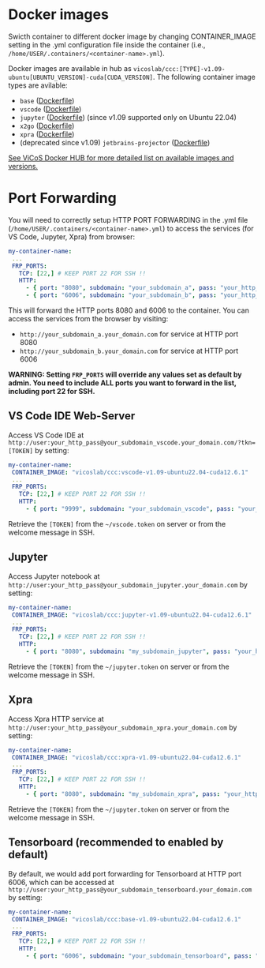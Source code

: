 # Docker images 

Swicth container to different docker image by changing CONTAINER_IMAGE setting in the .yml configuration file inside the container (i.e., `/home/USER/.containers/<container-name>.yml`).

Docker images are available in hub as `vicoslab/ccc:[TYPE]-v1.09-ubuntu[UBUNTU_VERSION]-cuda[CUDA_VERSION]`. The following container image types are avilable:
* `base` ([Dockerfile](https://github.com/vicoslab/ccc/blob/master/base/Dockerfile))
* `vscode` ([Dockerfile](https://github.com/vicoslab/ccc/blob/master/vscode/Dockerfile))
* `jupyter` ([Dockerfile](https://github.com/vicoslab/ccc/blob/master/jupyter/Dockerfile)) (since v1.09 supported only on Ubuntu 22.04) 
* `x2go` ([Dockerfile](https://github.com/vicoslab/ccc/blob/master/x11/Dockerfile))
* `xpra` ([Dockerfile](https://github.com/vicoslab/ccc/blob/master/x11/Dockerfile)) 
* (deprecated since v1.09) `jetbrains-projector` ([Dockerfile](https://github.com/vicoslab/ccc/blob/master/jetbrains-projector/Dockerfile))

[See ViCoS Docker HUB for more detailed list on available images and versions.](https://hub.docker.com/r/vicoslab/ccc) 

# Port Forwarding

You will need to correctly setup HTTP PORT FORWARDING in the .yml file (`/home/USER/.containers/<container-name>.yml`) to access the services (for VS Code, Jupyter, Xpra) from browser: 

 ```yaml 
my-container-name:
  ...
  FRP_PORTS:
    TCP: [22,] # KEEP PORT 22 FOR SSH !!
    HTTP:         
      - { port: "8080", subdomain: "your_subdomain_a", pass: "your_http_pass", health_check: "false", https_without_pass: False}
      - { port: "6006", subdomain: "your_subdomain_b", pass: "your_http_pass", health_check: "false", https_without_pass: False}
```

This will forward the HTTP ports 8080 and 6006 to the container. You can access the services from the browser by visiting:
  * `http://your_subdomain_a.your_domain.com` for service at HTTP port 8080
  * `http://your_subdomain_b.your_domain.com` for service at HTTP port 6006

**WARNING: Setting `FRP_PORTS` will override any values set as default by admin. You need to include ALL ports you want to forward in the list, including port 22 for SSH.**

## VS Code IDE Web-Server

Access VS Code IDE at `http://user:your_http_pass@your_subdomain_vscode.your_domain.com/?tkn=[TOKEN]` by setting:

 ```yaml 
my-container-name:
  CONTAINER_IMAGE: "vicoslab/ccc:vscode-v1.09-ubuntu22.04-cuda12.6.1"
  ...
  FRP_PORTS:
    TCP: [22,] # KEEP PORT 22 FOR SSH !!
    HTTP:         
      - { port: "9999", subdomain: "your_subdomain_vscode", pass: "your_http_pass", health_check: "false"}
```

Retrieve the `[TOKEN]` from the `~/vscode.token` on server or from the welcome message in SSH.

## Jupyter 

Access Jupyter notebook at `http://user:your_http_pass@your_subdomain_jupyter.your_domain.com` by setting:

 ```yaml 
my-container-name:
  CONTAINER_IMAGE: "vicoslab/ccc:jupyter-v1.09-ubuntu22.04-cuda12.6.1"
  ...
  FRP_PORTS:
    TCP: [22,] # KEEP PORT 22 FOR SSH !!
    HTTP:         
      - { port: "8080", subdomain: "my_subdomain_jupyter", pass: "your_http_pass", health_check: "false"}
```

Retrieve the `[TOKEN]` from the `~/jupyter.token` on server or from the welcome message in SSH.

## Xpra

Access Xpra HTTP service at `http://user:your_http_pass@your_subdomain_xpra.your_domain.com` by setting:

 ```yaml 
my-container-name:
  CONTAINER_IMAGE: "vicoslab/ccc:xpra-v1.09-ubuntu22.04-cuda12.6.1"
  ...
  FRP_PORTS:
    TCP: [22,] # KEEP PORT 22 FOR SSH !!
    HTTP:         
      - { port: "8080", subdomain: "my_subdomain_xpra", pass: "your_http_pass", health_check: "false"}
```

Retrieve the `[TOKEN]` from the `~/jupyter.token` on server or from the welcome message in SSH.

## Tensorboard (recommended to enabled by default)

By default, we would add port forwarding for Tensorboard at HTTP port 6006, which can be accessed at `http://user:your_http_pass@your_subdomain_tensorboard.your_domain.com` by setting:

 ```yaml 
my-container-name:
  CONTAINER_IMAGE: "vicoslab/ccc:base-v1.09-ubuntu22.04-cuda12.6.1"
  ...
  FRP_PORTS:
    TCP: [22,] # KEEP PORT 22 FOR SSH !!
    HTTP:         
      - { port: "6006", subdomain: "your_subdomain_tensorboard", pass: "your_http_pass", health_check: "false"}
```

